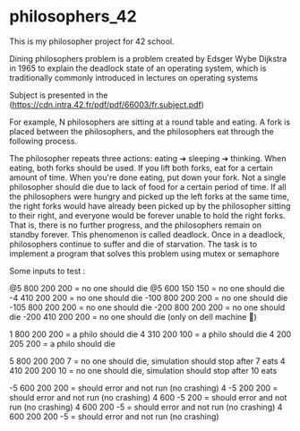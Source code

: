 # philosophers_42

This is my philosopher project for 42 school.

Dining philosophers problem is a problem created by Edsger Wybe Dijkstra in 1965 to explain the deadlock state of an operating system, which is traditionally commonly introduced in lectures on operating systems

Subject is presented in the (https://cdn.intra.42.fr/pdf/pdf/66003/fr.subject.pdf)

For example, N philosophers are sitting at a round table and eating. A fork is placed between the philosophers, and the philosophers eat through the following process.

The philosopher repeats three actions:
eating ➔ sleeping ➔ thinking. 
When eating, both forks should be used. If you lift both forks, eat for a certain amount of time. When you're done eating, put down your fork. Not a single philosopher should die due to lack of food for a certain period of time. If all the philosophers were hungry and picked up the left forks at the same time, the right forks would have already been picked up by the philosopher sitting to their right, and everyone would be forever unable to hold the right forks. That is, there is no further progress, and the philosophers remain on standby forever. This phenomenon is called deadlock. Once in a deadlock, philosophers continue to suffer and die of starvation. The task is to implement a program that solves this problem using mutex or semaphore


Some inputs to test :

@5 800 200 200     =  no one should die
@5 600 150 150     =  no one should die
-4 410 200 200     =  no one should die
-100 800 200 200   =  no one should die
-105 800 200 200   =  no one should die
-200 800 200 200   =  no one should die
-200 410 200 200   =  no one should die (only on dell machine 👮)

1 800 200 200     =  a philo should die
4 310 200 100     =  a philo should die
4 200 205 200     =  a philo should die

5 800 200 200 7   =  no one should die, simulation should stop after 7 eats
4 410 200 200 10  =  no one should die, simulation should stop after 10 eats

-5 600 200 200    =  should error and not run (no crashing)
4 -5 200 200      =  should error and not run (no crashing)
4 600 -5 200      =  should error and not run (no crashing)
4 600 200 -5      =  should error and not run (no crashing)
4 600 200 200 -5  =  should error and not run (no crashing)
